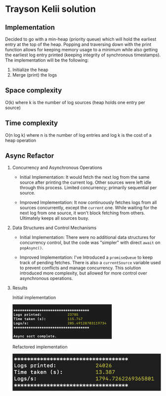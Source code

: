 # Trayson Kelii solution

## Implementation

Decided to go with a min-heap (priority queue) which will hold the earliest entry at the top of the heap. Popping and traversing down with the print function allows for keeping memory usage to a minimum while also getting the earliest log entry printed (keeping integrity of synchronous timestamps). The implementation will be the following:

1. Initialize the heap
2. Merge (print) the logs

## Space complexity

O(k) where k is the number of log sources (heap holds one entry per source)

## Time complexity

O(n log k) where n is the number of log entries and log k is the cost of a heap operation

## Async Refactor

1. Concurrency and Asynchronous Operations

   - Initial Implementation: It would fetch the next log from the same source after printing the current log. Other sources were left idle through this process. Limited concurrency; primarily sequential per source.

   - Improved Implementation: It now continuously fetches logs from all sources concurrently, except the `current` one. While waiting for the next log from one source, it won't block fetching from others. Ultimately keeps all sources busy.

2. Data Structures and Control Mechanisms

   - Initial Implementation: There were no additional data structures for concurrency control, but the code was "simpler" with direct `await` on `popAsync()`.

   - Improved Implementation: I've Introduced a `promiseQueue` to keep track of pending fetches. There is also a `currentSource` variable used to prevent conflicts and manage concurrency. This solution introduced more complexity, but allowed for more control over asynchronous operations.

3. Results

   Initial implementation

   ![image info](./assets/async-img.png)

   Refactored implementation

   ![image info](./assets/async-improved.png)
